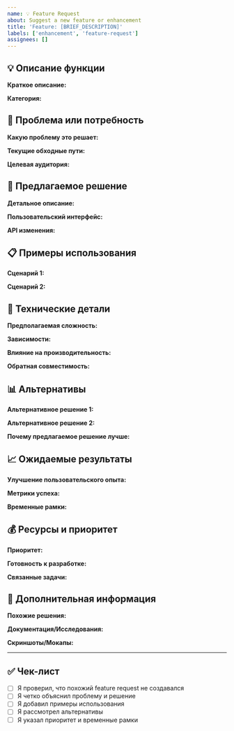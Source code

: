 ```yaml
---
name: 💡 Feature Request
about: Suggest a new feature or enhancement
title: 'Feature: [BRIEF_DESCRIPTION]'
labels: ['enhancement', 'feature-request']
assignees: []
---
```


## 💡 Описание функции

**Краткое описание:**
<!-- Кратко опишите предлагаемую функцию -->

**Категория:**
<!-- Core Platform / Integration Enhancement / UI/UX / API / Documentation -->

## 🎯 Проблема или потребность

**Какую проблему это решает:**
<!-- Опишите проблему или потребность, которую решает эта функция -->

**Текущие обходные пути:**
<!-- Как пользователи решают эту проблему сейчас -->

**Целевая аудитория:**
<!-- Кто будет использовать эту функцию -->

## 🚀 Предлагаемое решение

**Детальное описание:**
<!-- Подробно опишите, как должна работать функция -->

**Пользовательский интерфейс:**
<!-- Если применимо, опишите изменения в UI -->

**API изменения:**
<!-- Если потребуются изменения в API -->

## 📋 Примеры использования

**Сценарий 1:**
<!-- Опишите конкретный сценарий использования -->

**Сценарий 2:**
<!-- Еще один пример -->

## 🔧 Технические детали

**Предполагаемая сложность:**
<!-- Низкая / Средняя / Высокая -->

**Зависимости:**
<!-- Какие компоненты или сервисы будут затронуты -->

**Влияние на производительность:**
<!-- Может ли функция повлиять на производительность -->

**Обратная совместимость:**
<!-- Нужны ли breaking changes -->

## 📊 Альтернативы

**Альтернативное решение 1:**
<!-- Другой способ решения проблемы -->

**Альтернативное решение 2:**
<!-- Еще один альтернативный подход -->

**Почему предлагаемое решение лучше:**
<!-- Обоснование выбора -->

## 📈 Ожидаемые результаты

**Улучшение пользовательского опыта:**
<!-- Как это улучшит UX -->

**Метрики успеха:**
<!-- Какие метрики покажут успешность функции -->

**Временные рамки:**
<!-- Когда эта функция нужна -->

## 💰 Ресурсы и приоритет

**Приоритет:**
<!-- Критичный / Высокий / Средний / Низкий -->

**Готовность к разработке:**
<!-- Готовы ли вы помочь с реализацией -->

**Связанные задачи:**
<!-- Ссылки на связанные issues или PRs -->

## 🔗 Дополнительная информация

**Похожие решения:**
<!-- Примеры из других продуктов -->

**Документация/Исследования:**
<!-- Ссылки на полезные материалы -->

**Скриншоты/Мокапы:**
<!-- Если есть визуальные материалы -->

---

## ✅ Чек-лист

- [ ] Я проверил, что похожий feature request не создавался
- [ ] Я четко объяснил проблему и решение
- [ ] Я добавил примеры использования
- [ ] Я рассмотрел альтернативы
- [ ] Я указал приоритет и временные рамки
